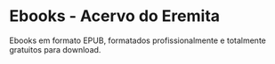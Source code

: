 # Ebooks - Acervo do Eremita
Ebooks em formato EPUB, formatados profissionalmente e totalmente gratuitos para download.
